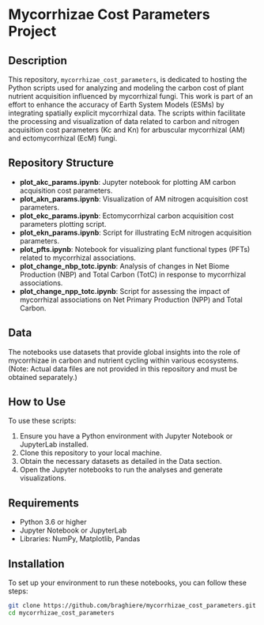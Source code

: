 # Mycorrhizae Cost Parameters Project

## Description
This repository, `mycorrhizae_cost_parameters`, is dedicated to hosting the Python scripts used for analyzing and modeling the carbon cost of plant nutrient acquisition influenced by mycorrhizal fungi. This work is part of an effort to enhance the accuracy of Earth System Models (ESMs) by integrating spatially explicit mycorrhizal data. The scripts within facilitate the processing and visualization of data related to carbon and nitrogen acquisition cost parameters (Kc and Kn) for arbuscular mycorrhizal (AM) and ectomycorrhizal (EcM) fungi.

## Repository Structure

- **plot_akc_params.ipynb**: Jupyter notebook for plotting AM carbon acquisition cost parameters.
- **plot_akn_params.ipynb**: Visualization of AM nitrogen acquisition cost parameters.
- **plot_ekc_params.ipynb**: Ectomycorrhizal carbon acquisition cost parameters plotting script.
- **plot_ekn_params.ipynb**: Script for illustrating EcM nitrogen acquisition parameters.
- **plot_pfts.ipynb**: Notebook for visualizing plant functional types (PFTs) related to mycorrhizal associations.
- **plot_change_nbp_totc.ipynb**: Analysis of changes in Net Biome Production (NBP) and Total Carbon (TotC) in response to mycorrhizal associations.
- **plot_change_npp_totc.ipynb**: Script for assessing the impact of mycorrhizal associations on Net Primary Production (NPP) and Total Carbon.

## Data
The notebooks use datasets that provide global insights into the role of mycorrhizae in carbon and nutrient cycling within various ecosystems. (Note: Actual data files are not provided in this repository and must be obtained separately.)

## How to Use
To use these scripts:
1. Ensure you have a Python environment with Jupyter Notebook or JupyterLab installed.
2. Clone this repository to your local machine.
3. Obtain the necessary datasets as detailed in the Data section.
4. Open the Jupyter notebooks to run the analyses and generate visualizations.

## Requirements
- Python 3.6 or higher
- Jupyter Notebook or JupyterLab
- Libraries: NumPy, Matplotlib, Pandas 

## Installation
To set up your environment to run these notebooks, you can follow these steps:

```bash
git clone https://github.com/braghiere/mycorrhizae_cost_parameters.git
cd mycorrhizae_cost_parameters
